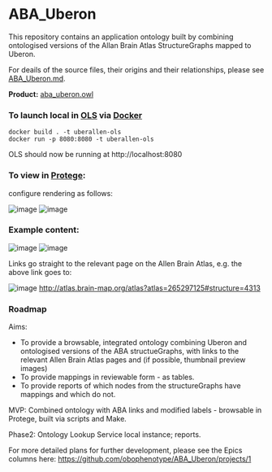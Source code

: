 # ABA_Uberon

This repository contains an application ontology built by combining ontologised versions of the Allan Brain Atlas StructureGraphs mapped to Uberon. 

For deails of the source files, their origins and their relationships, please see [ABA_Uberon.md](ABA_Uberon.md).

**Product:**  [aba_uberon.owl](aba_uberon.owl)

### To launch local in [OLS](https://www.ebi.ac.uk/ols/index) via [Docker](https://www.docker.com/)

```
docker build . -t uberallen-ols
docker run -p 8080:8080 -t uberallen-ols 
``` 

OLS should now be running at http://localhost:8080

### To view in [Protege](https://protege.stanford.edu/products.php#desktop-protege):

configure rendering as follows: 

![image](https://user-images.githubusercontent.com/112839/75909496-1ddc8600-5e44-11ea-8ee4-4a3027dbb823.png)
![image](https://user-images.githubusercontent.com/112839/75909444-0a311f80-5e44-11ea-9078-a02d6eafbc75.png)


### Example content: 

![image](https://user-images.githubusercontent.com/112839/75909404-f5ed2280-5e43-11ea-94fa-464141f06f4f.png)
![image](https://user-images.githubusercontent.com/112839/75911798-08695b00-5e48-11ea-8195-01302f4302f1.png)

Links go straight to the relevant page on the Allen Brain Atlas, e.g. the above link goes to:

![image](https://user-images.githubusercontent.com/112839/75910682-2e8dfb80-5e46-11ea-85a8-904a1377071f.png)
http://atlas.brain-map.org/atlas?atlas=265297125#structure=4313


### Roadmap

Aims: 

 - To provide a browsable, integrated ontology combining Uberon and ontologised versions of the ABA structueGraphs, with links to the relevant Allen Brain Atlas pages and (if possible, thumbnail preview images)
 - To provide mappings in reviewable form - as tables.
 - To provide reports of which nodes from the structureGraphs have mappings and which do not.
 
MVP: Combined ontology with ABA links and modified labels - browsable in Protege, built via scripts and Make.

Phase2: Ontology Lookup Service local instance; reports.

For more detailed plans for further development, please see the Epics columns here: https://github.com/obophenotype/ABA_Uberon/projects/1




